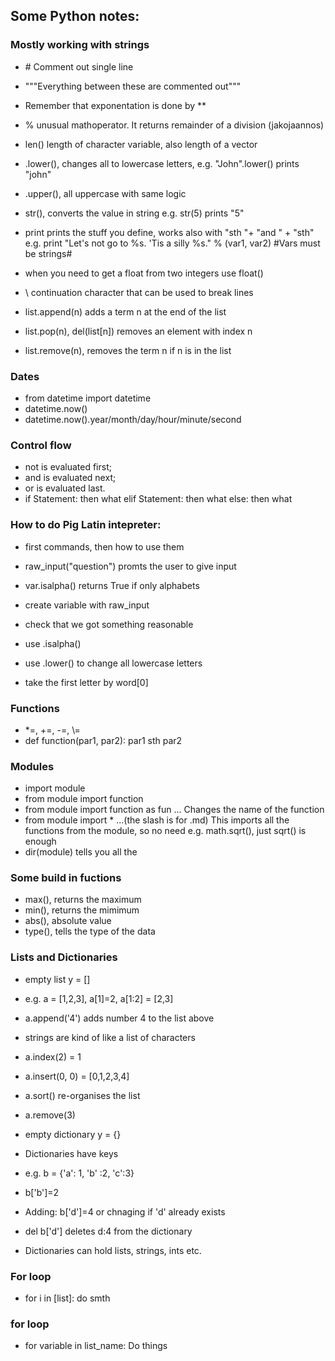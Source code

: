 ## Some Python notes:
### Mostly working with strings
* \# Comment out single line

* """Everything between these are commented out"""

* Remember that exponentation is done by \**

* % unusual mathoperator. It returns remainder of a division (jakojaannos)

* len() length of character variable, also length of a vector
* .lower(), changes all to lowercase letters, e.g. "John".lower() prints "john"
* .upper(), all uppercase with same logic
* str(), converts the value in string e.g. str(5) prints "5"
* print prints the stuff you define, works also with "sth "+ "and " + "sth"
e.g. print "Let's not go to %s. 'Tis a silly %s." % (var1, var2) #Vars must be strings#
* when you need to get a float from two integers use float()
* \ continuation character that can be used to break lines
* list.append(n) adds a term n at the end of the list
* list.pop(n), del(list[n]) removes an element with index n
* list.remove(n), removes the term n if n is in the list

### Dates

* from datetime import datetime
* datetime.now()
* datetime.now().year/month/day/hour/minute/second

### Control flow

* not is evaluated first;
* and is evaluated next;
* or is evaluated last.
* 	if Statement:
		then what
	elif Statement:
		then what
	else:
		then what
		
### How to do Pig Latin intepreter:
* first commands, then how to use them
* raw_input("question") promts the user to give input
* var.isalpha() returns True if only alphabets

* create variable with raw_input
* check that we got something reasonable
* use .isalpha()
* use .lower() to change all lowercase letters
* take the first letter by word[0]

### Functions
* \*=, +=, -=, \\=
* def function(par1, par2):
	par1 sth par2 

### Modules
* import module
* from module import function
* from module import function as fun ... Changes the name of the function
* from module import \* ...(the slash is for .md) This imports all the functions from the module, so no need e.g. math.sqrt(), just sqrt() is enough
* dir(module) tells you all the 

### Some build in fuctions
* max(), returns the maximum
* min(), returns the mimimum
* abs(), absolute value
* type(), tells the type of the data

### Lists and Dictionaries
* empty list y = []
* e.g. a = [1,2,3], a[1]=2, a[1:2] = [2,3]
* a.append('4') adds number 4 to the list above
* strings are kind of like a list of characters
* a.index(2) = 1
* a.insert(0, 0) = [0,1,2,3,4]
* a.sort() re-organises the list
* a.remove(3)

* empty dictionary y = {}
* Dictionaries have keys
* e.g. b = {'a': 1, 'b' :2, 'c':3}
* b['b']=2
* Adding: b['d']=4 or chnaging if 'd' already exists
* del b['d'] deletes d:4 from the dictionary
* Dictionaries can hold lists, strings, ints etc.


### For loop
* for i in [list]:
	do smth
	

### for loop
* for variable in list_name:
	Do things

	
	